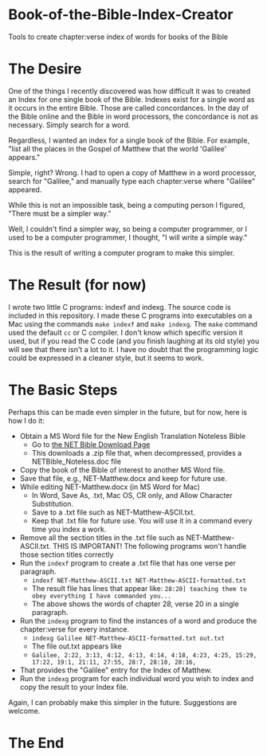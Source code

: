 # Book-of-the-Bible-Index-Creator
Tools to create chapter:verse index of words for books of the Bible

# The Desire

One of the things I recently discovered was how difficult it was to created an Index for one single book of the Bible. 
Indexes exist for a single word as it occurs in the entire Bible. Those are called concordances.
In the day of the Bible online and the Bible in word processors, the concordance is not as necessary.
Simply search for a word.

Regardless, I wanted an index for a single book of the Bible.
For example, "list all the places in the Gospel of Matthew that the world 'Galilee' appears." 

Simple, right? Wrong.
I had to open a copy of Matthew in a word processor, search for "Galilee," and manually type each chapter:verse where "Galilee" appeared.

While this is not an impossible task, being a computing person I figured, "There must be a simpler way."

Well, I couldn't find a simpler way, so being a computer programmer, or I used to be a computer programmer, I thought, "I will write a simple way."

This is the result of writing a computer program to make this simpler.

# The Result (for now)

I wrote two little C programs: indexf and indexg. 
The source code is included in this repository.
I made these C programs into executables on a Mac using the commands `make indexf` and `make indexg`.
The `make` command used the default `cc` or C compiler. I don't know which specific version it used,
but if you read the C code (and you finish laughing at its old style) you will see that there isn't a lot to it.
I have no doubt that the programming logic could be expressed in a cleaner style, but it seems to work.

# The Basic Steps

Perhaps this can be made even simpler in the future, but for now, here is how I do it:

- Obtain a MS Word file for the New English Translation Noteless Bible
  - Go to [the NET Bible Download Page](https://bible.org/article/net-bible-download) 
  - This downloads a .zip file that, when decompressed, provides a NETBible_Noteless.doc file
- Copy the book of the Bible of interest to another MS Word file.
- Save that file, e.g., NET-Matthew.docx and keep for future use.
- While editing NET-Matthew.docx (in MS Word for Mac)
  -  In Word, Save As, .txt, Mac OS, CR only, and Allow Character Substitution.
  -  Save to a .txt file such as NET-Matthew-ASCII.txt.
  -  Keep that .txt file for future use. You will use it in a command every time you index a work.
- Remove all the section titles in the .txt file such as NET-Matthew-ASCII.txt. THIS IS IMPORTANT! The following programs won't handle those section titles correctly
- Run the `indexf` program to create a .txt file that has one verse per paragraph.
  - `indexf NET-Matthew-ASCII.txt NET-Matthew-ASCII-formatted.txt`
  - The result file has lines that appear like: `28:20] teaching them to obey everything I have commanded you...`
  - The above shows the words of chapter 28, verse 20 in a single paragraph.
- Run the `indexg` program to find the instances of a word and produce the chapter:verse for every instance.
  - `indexg Galilee NET-Matthew-ASCII-formatted.txt out.txt`
  - The file out.txt appears like
  - `Galilee, 2:22, 3:13, 4:12, 4:13, 4:14, 4:18, 4:23, 4:25, 15:29, 17:22, 19:1, 21:11, 27:55, 28:7, 28:10, 28:16,`
- That provides the "Galilee" entry for the Index of Matthew.
- Run the `indexg` program for each individual word you wish to index and copy the result to your Index file.

Again, I can probably make this simpler in the future. Suggestions are welcome.


# The End
